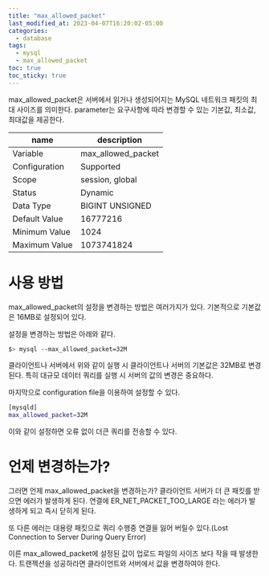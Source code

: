 ```yaml
---
title: "max_allowed_packet"
last_modified_at: 2023-04-07T16:20:02-05:00
categories:
  - database
tags:
  - mysql
  - max_allowed_packet
toc: true
toc_sticky: true
---
```


max_allowed_packet은 서버에서 읽거나 생성되어지는 MySQL 네트워크 패킷의 최대 사이즈를 의미한다.
parameter는 요구사항에 따라 변경할 수 있는 기본값, 최소값, 최대값을 제공한다.

| name | description |
|--|--|
| Variable | max_allowed_packet |
| Configuration | Supported |
| Scope | session, global |
| Status | Dynamic |
| Data Type | BIGINT UNSIGNED |
| Default Value | 16777216 |
| Minimum Value | 1024 |
| Maximum Value | 1073741824 |

# 사용 방법

max_allowed_packet의 설정을 변경하는 방법은 여러가지가 있다. 기본적으로 기본값은 16MB로 설정되어 있다.

설정을 변경하는 방법은 아래와 같다.

```bash
$> mysql --max_allowed_packet=32M
```

클라이언트나 서버에서 위와 같이 실행 시 클라이언트나 서버의 기본값은 32MB로 변경된다.
특히 대규모 데이터 쿼리를 실행 시 서버의 값의 변경은 중요하다.

마지막으로 configuration file을 이용하여 설정할 수 있다.

```bash
[mysqld]
max_allowed_packet=32M
```

이와 같이 설정하면 오류 없이 더큰 쿼리를 전송할 수 있다.

# 언제 변경하는가?

그러면 언제 max_allowed_packet을 변경하는가?
클라이언트 서버가 더 큰 패킷를 받으면 에러가 발생하게 된다.
연결에 ER_NET_PACKET_TOO_LARGE 라는 에러가 발생하게 되고 즉시 닫히게 된다.

또 다른 에러는 대용량 패킷으로 쿼리 수행중 연결을 잃어 버릴수 있다.(Lost Connection to Server During Query Error)

이른 max_allowed_packet에 설정된 값이 업로드 파일의 사이즈 보다 작을 때 발생한다.
트랜젝션을 성공하라면 클라이언트와 서버에서 값을 변경하여야 한다.
